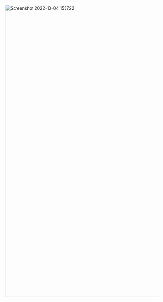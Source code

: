 <img width="959" alt="Screenshot 2022-10-04 155722" src="https://user-images.githubusercontent.com/112646550/193796910-66d8e643-215b-45c1-a413-a06fab2561ff.png">
